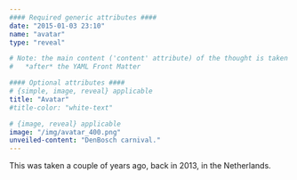 ```yaml
---
#### Required generic attributes ####
date: "2015-01-03 23:10"
name: "avatar"
type: "reveal"

# Note: the main content ('content' attribute) of the thought is taken from the markdown content
#   *after* the YAML Front Matter

#### Optional attributes ####
# {simple, image, reveal} applicable
title: "Avatar"
#title-color: "white-text"

# {image, reveal} applicable
image: "/img/avatar_400.png"
unveiled-content: "DenBosch carnival."
---
```


This was taken a couple of years ago, back in 2013, in the Netherlands.
